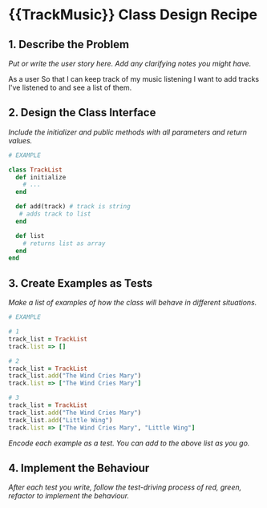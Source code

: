 # {{TrackMusic}} Class Design Recipe

## 1. Describe the Problem

_Put or write the user story here. Add any clarifying notes you might have._

As a user
So that I can keep track of my music listening
I want to add tracks I've listened to and see a list of them.

## 2. Design the Class Interface

_Include the initializer and public methods with all parameters and return values._

```ruby
# EXAMPLE

class TrackList
  def initialize
    # ...
  end

  def add(track) # track is string
   # adds track to list
  end

  def list
    # returns list as array
  end
end
```

## 3. Create Examples as Tests

_Make a list of examples of how the class will behave in different situations._

```ruby
# EXAMPLE

# 1
track_list = TrackList
track.list => []

# 2
track_list = TrackList
track_list.add("The Wind Cries Mary")
track.list => ["The Wind Cries Mary"]

# 3
track_list = TrackList
track_list.add("The Wind Cries Mary")
track_list.add("Little Wing")
track.list => ["The Wind Cries Mary", "Little Wing"]

```

_Encode each example as a test. You can add to the above list as you go._

## 4. Implement the Behaviour

_After each test you write, follow the test-driving process of red, green, refactor to implement the behaviour._
